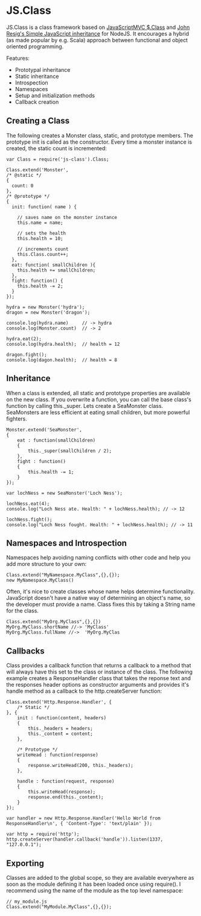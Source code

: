 JS.Class
========

JS.Class is a class framework based on [JavaScriptMVC $.Class](http://javascriptmvc.com/docs.html#&who=jQuery.Class)
and [John Resig's Simple JavaScript inheritance](http://ejohn.org/blog/simple-javascript-inheritance/) for NodeJS.
It encourages a hybrid (as made popular by e.g. Scala) approach between functional and object oriented programming.

Features:

-	Prototypal inheritance
-	Static inheritance
-	Introspection
-	Namespaces
-	Setup and initialization methods
-	Callback creation

 
Creating a Class
----------------
 
The following creates a Monster class, static, and prototype members.
The prototype init is called as the constructor. Every time a monster instance is created, the static count is incremented:
 
	var Class = require('js-class').Class;
	
	Class.extend('Monster',
	/* @static */
	{
	  count: 0
	},
	/* @prototype */
	{
	  init: function( name ) {
	
	    // saves name on the monster instance
	    this.name = name;
	
	    // sets the health
	    this.health = 10;
	
	    // increments count
	    this.Class.count++;
	  },
	  eat: function( smallChildren ){
	    this.health += smallChildren;
	  },
	  fight: function() {
	    this.health -= 2;
	  }
	});
	
	hydra = new Monster('hydra');
	dragon = new Monster('dragon');
	
	console.log(hydra.name)		// -> hydra
	console.log(Monster.count)	// -> 2
	
	hydra.eat(2);
	console.log(hydra.health);	// health = 12
	
	dragon.fight();    
	console.log(dagon.health);	// health = 8

	
Inheritance
-----------
 
When a class is extended, all static and prototype properties are available on the new class.
If you overwrite a function, you can call the base class's function by calling this._super.
Lets create a SeaMonster class. SeaMonsters are less efficient at eating small children, but more powerful fighters.
 
 
	Monster.extend('SeaMonster',
	{
		eat : function(smallChildren)
		{
			this._super(smallChildren / 2);
		},
		fight : function()
		{
			this.health -= 1;
		}
	});
	
	var lochNess = new SeaMonster('Loch Ness');
	
	lochNess.eat(4);
	console.log("Loch Ness ate. Health: " + lochNess.health); // -> 12
	
	lochNess.fight();
	console.log("Loch Ness fought. Health: " + lochNess.health); // -> 11


Namespaces and Introspection
----------------------------

Namespaces help avoiding naming conflicts with other code and help you add more structure
to your own:

	Class.extend("MyNamespace.MyClass",{},{});
	new MyNamespace.MyClass()

Often, it's nice to create classes whose name helps determine functionality.
JavaScript doesn't have a native way of determining an object's name,
so the developer must provide a name.
Class fixes this by taking a String name for the class.

	Class.extend("MyOrg.MyClass",{},{})
	MyOrg.MyClass.shortName //-> 'MyClass'
	MyOrg.MyClass.fullName //->  'MyOrg.MyClas

	
Callbacks
---------
 
Class provides a callback function that returns a callback to a method that will always have this set to the class or instance of the class.
The following example creates a ResponseHandler class that takes the reponse text and the responses header options as constructor arguments
and provides it's handle method as a callback to the http.createServer function:
 
 
	Class.extend('Http.Response.Handler', {
		/* Static */
	}, {
		init : function(content, headers)
		{
			this._headers = headers;
			this._content = content;
		},
		
		/* Prototype */
		writeHead : function(response)
		{
			response.writeHead(200, this._headers);
		},
		
		handle : function(request, response)
		{
			this.writeHead(response);
			response.end(this._content);
		}
	});
	
	var handler = new Http.Response.Handler('Hello World from ResponseHandler\n', { 'Content-Type': 'text/plain' });
	
	var http = require('http');
	http.createServer(handler.callback('handle')).listen(1337, "127.0.0.1");


Exporting
---------

Classes are added to the global scope, so they are available everywhere as soon as
the module defining it has been loaded once using require(). I recommend
using the name of the module as the top level namespace:

	// my_module.js
	Class.extend("MyModule.MyClass",{},{});

